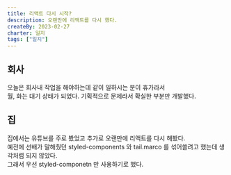 ```yaml
---
title: 리액트 다시 시작?
description: 오랜만에 리액트를 다시 했다.
createBy: 2023-02-27
charter: 일지
tags: ["일지"]
---
```


## 회사

오늘은 회사내 작업을 해야하는데 같이 일하시는 분이 휴가라서  
월, 화는 대기 상태가 되었다. 기획적으로 문제라서 확실한 부분만 개발했다.

## 집

집에서는 유튜브를 주로 봤었고 추가로 오랜만에 리액트를 다시 해봤다.  
예전에 선배가 말해줬던 styled-components 와 tail.marco 를 섞어쓸려고 했는데 생각처럼 되지 않았다.  
그래서 우선 styled-componetn 만 사용하기로 했다.
